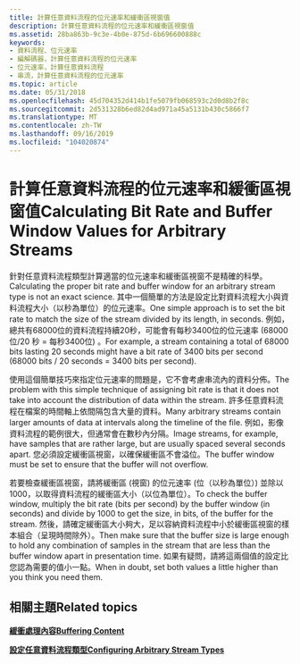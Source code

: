 ```yaml
---
title: 計算任意資料流程的位元速率和緩衝區視窗值
description: 計算任意資料流程的位元速率和緩衝區視窗值
ms.assetid: 28ba863b-9c3e-4b0e-875d-6b696600888c
keywords:
- 資料流程、位元速率
- 編解碼器，計算任意資料流程的位元速率
- 位元速率，計算任意資料流程
- 串流，計算任意資料流程的位元速率
ms.topic: article
ms.date: 05/31/2018
ms.openlocfilehash: 45d704352d414b1fe5079fb068593c2d0d8b2f8c
ms.sourcegitcommit: 2d531328b6ed82d4ad971a45a5131b430c5866f7
ms.translationtype: MT
ms.contentlocale: zh-TW
ms.lasthandoff: 09/16/2019
ms.locfileid: "104020874"
---
```

# <a name="calculating-bit-rate-and-buffer-window-values-for-arbitrary-streams"></a><span data-ttu-id="30bc8-107">計算任意資料流程的位元速率和緩衝區視窗值</span><span class="sxs-lookup"><span data-stu-id="30bc8-107">Calculating Bit Rate and Buffer Window Values for Arbitrary Streams</span></span>

<span data-ttu-id="30bc8-108">針對任意資料流程類型計算適當的位元速率和緩衝區視窗不是精確的科學。</span><span class="sxs-lookup"><span data-stu-id="30bc8-108">Calculating the proper bit rate and buffer window for an arbitrary stream type is not an exact science.</span></span> <span data-ttu-id="30bc8-109">其中一個簡單的方法是設定比對資料流程大小與資料流程大小（以秒為單位）的位元速率。</span><span class="sxs-lookup"><span data-stu-id="30bc8-109">One simple approach is to set the bit rate to match the size of the stream divided by its length, in seconds.</span></span> <span data-ttu-id="30bc8-110">例如，總共有68000位的資料流程持續20秒，可能會有每秒3400位的位元速率 (68000 位/20 秒 = 每秒3400位) 。</span><span class="sxs-lookup"><span data-stu-id="30bc8-110">For example, a stream containing a total of 68000 bits lasting 20 seconds might have a bit rate of 3400 bits per second (68000 bits / 20 seconds = 3400 bits per second).</span></span>

<span data-ttu-id="30bc8-111">使用這個簡單技巧來指定位元速率的問題是，它不會考慮串流內的資料分佈。</span><span class="sxs-lookup"><span data-stu-id="30bc8-111">The problem with this simple technique of assigning bit rate is that it does not take into account the distribution of data within the stream.</span></span> <span data-ttu-id="30bc8-112">許多任意資料流程在檔案的時間軸上依間隔包含大量的資料。</span><span class="sxs-lookup"><span data-stu-id="30bc8-112">Many arbitrary streams contain larger amounts of data at intervals along the timeline of the file.</span></span> <span data-ttu-id="30bc8-113">例如，影像資料流程的範例很大，但通常會在數秒內分隔。</span><span class="sxs-lookup"><span data-stu-id="30bc8-113">Image streams, for example, have samples that are rather large, but are usually spaced several seconds apart.</span></span> <span data-ttu-id="30bc8-114">您必須設定緩衝區視窗，以確保緩衝區不會溢位。</span><span class="sxs-lookup"><span data-stu-id="30bc8-114">The buffer window must be set to ensure that the buffer will not overflow.</span></span>

<span data-ttu-id="30bc8-115">若要檢查緩衝區視窗，請將緩衝區 (視窗) 的位元速率 (位（以秒為單位）) 並除以1000，以取得資料流程的緩衝區大小（以位為單位）。</span><span class="sxs-lookup"><span data-stu-id="30bc8-115">To check the buffer window, multiply the bit rate (bits per second) by the buffer window (in seconds) and divide by 1000 to get the size, in bits, of the buffer for the stream.</span></span> <span data-ttu-id="30bc8-116">然後，請確定緩衝區大小夠大，足以容納資料流程中小於緩衝區視窗的樣本組合（呈現時間除外）。</span><span class="sxs-lookup"><span data-stu-id="30bc8-116">Then make sure that the buffer size is large enough to hold any combination of samples in the stream that are less than the buffer window apart in presentation time.</span></span> <span data-ttu-id="30bc8-117">如果有疑問，請將這兩個值的設定比您認為需要的值小一點。</span><span class="sxs-lookup"><span data-stu-id="30bc8-117">When in doubt, set both values a little higher than you think you need them.</span></span>

## <a name="related-topics"></a><span data-ttu-id="30bc8-118">相關主題</span><span class="sxs-lookup"><span data-stu-id="30bc8-118">Related topics</span></span>

<dl> <dt>

[<span data-ttu-id="30bc8-119">**緩衝處理內容**</span><span class="sxs-lookup"><span data-stu-id="30bc8-119">**Buffering Content**</span></span>](buffering-content.md)
</dt> <dt>

[<span data-ttu-id="30bc8-120">**設定任意資料流程類型**</span><span class="sxs-lookup"><span data-stu-id="30bc8-120">**Configuring Arbitrary Stream Types**</span></span>](configuring-arbitrary-stream-types.md)
</dt> </dl>

 

 




